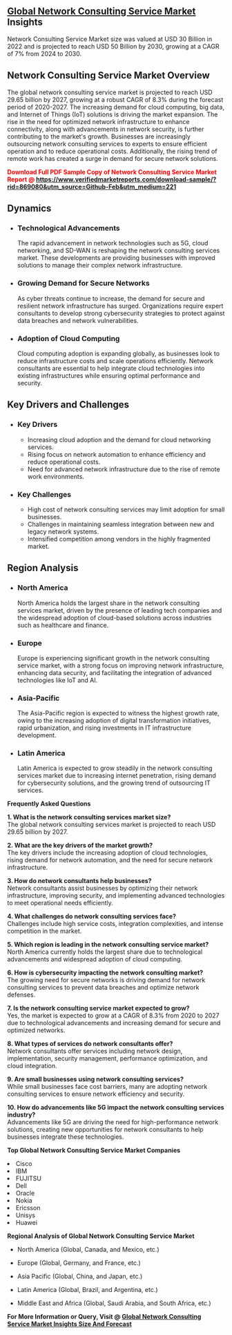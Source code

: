 <h2><a href="https://www.verifiedmarketreports.com/download-sample/?rid=869080&amp;utm_source=Github&amp;utm_medium=221" target="_blank">Global Network Consulting Service Market</a> Insights</h2><p>Network Consulting Service Market size was valued at USD 30 Billion in 2022 and is projected to reach USD 50 Billion by 2030, growing at a CAGR of 7% from 2024 to 2030.</p><p> <h2>Network Consulting Service Market Overview</h2> <p>The global network consulting service market is projected to reach USD 29.65 billion by 2027, growing at a robust CAGR of 8.3% during the forecast period of 2020-2027. The increasing demand for cloud computing, big data, and Internet of Things (IoT) solutions is driving the market expansion. The rise in the need for optimized network infrastructure to enhance connectivity, along with advancements in network security, is further contributing to the market's growth. Businesses are increasingly outsourcing network consulting services to experts to ensure efficient operation and to reduce operational costs. Additionally, the rising trend of remote work has created a surge in demand for secure network solutions.</p> <p><strong><p><span class=""><span style="color: #ff0000;"><strong>Download Full PDF Sample Copy of Network Consulting Service Market Report</strong> @ </span><a href="https://www.verifiedmarketreports.com/download-sample/?rid=869080&amp;utm_source=Github-Feb&amp;utm_medium=221" target="_blank">https://www.verifiedmarketreports.com/download-sample/?rid=869080&amp;utm_source=Github-Feb&amp;utm_medium=221</a></span></p></strong></p> <h2>Dynamics</h2> <ul> <li><h3>Technological Advancements</h3> The rapid advancement in network technologies such as 5G, cloud networking, and SD-WAN is reshaping the network consulting services market. These developments are providing businesses with improved solutions to manage their complex network infrastructure.</li> <li><h3>Growing Demand for Secure Networks</h3> As cyber threats continue to increase, the demand for secure and resilient network infrastructure has surged. Organizations require expert consultants to develop strong cybersecurity strategies to protect against data breaches and network vulnerabilities.</li> <li><h3>Adoption of Cloud Computing</h3> Cloud computing adoption is expanding globally, as businesses look to reduce infrastructure costs and scale operations efficiently. Network consultants are essential to help integrate cloud technologies into existing infrastructures while ensuring optimal performance and security.</li> </ul> <h2>Key Drivers and Challenges</h2> <ul> <li><h3>Key Drivers</h3> <ul> <li>Increasing cloud adoption and the demand for cloud networking services.</li> <li>Rising focus on network automation to enhance efficiency and reduce operational costs.</li> <li>Need for advanced network infrastructure due to the rise of remote work environments.</li> </ul> </li> <li><h3>Key Challenges</h3> <ul> <li>High cost of network consulting services may limit adoption for small businesses.</li> <li>Challenges in maintaining seamless integration between new and legacy network systems.</li> <li>Intensified competition among vendors in the highly fragmented market.</li> </ul> </li> </ul> <h2>Region Analysis</h2> <ul> <li><h3>North America</h3> North America holds the largest share in the network consulting services market, driven by the presence of leading tech companies and the widespread adoption of cloud-based solutions across industries such as healthcare and finance.</li> <li><h3>Europe</h3> Europe is experiencing significant growth in the network consulting service market, with a strong focus on improving network infrastructure, enhancing data security, and facilitating the integration of advanced technologies like IoT and AI.</li> <li><h3>Asia-Pacific</h3> The Asia-Pacific region is expected to witness the highest growth rate, owing to the increasing adoption of digital transformation initiatives, rapid urbanization, and rising investments in IT infrastructure development.</li> <li><h3>Latin America</h3> Latin America is expected to grow steadily in the network consulting services market due to increasing internet penetration, rising demand for cybersecurity solutions, and the growing trend of outsourcing IT services.</li> </ul> <p><strong>Frequently Asked Questions</strong></p> <p><strong>1. What is the network consulting services market size?</strong><br> The global network consulting services market is projected to reach USD 29.65 billion by 2027.</p> <p><strong>2. What are the key drivers of the market growth?</strong><br> The key drivers include the increasing adoption of cloud technologies, rising demand for network automation, and the need for secure network infrastructure.</p> <p><strong>3. How do network consultants help businesses?</strong><br> Network consultants assist businesses by optimizing their network infrastructure, improving security, and implementing advanced technologies to meet operational needs efficiently.</p> <p><strong>4. What challenges do network consulting services face?</strong><br> Challenges include high service costs, integration complexities, and intense competition in the market.</p> <p><strong>5. Which region is leading in the network consulting service market?</strong><br> North America currently holds the largest share due to technological advancements and widespread adoption of cloud computing.</p> <p><strong>6. How is cybersecurity impacting the network consulting market?</strong><br> The growing need for secure networks is driving demand for network consulting services to prevent data breaches and optimize network defenses.</p> <p><strong>7. Is the network consulting service market expected to grow?</strong><br> Yes, the market is expected to grow at a CAGR of 8.3% from 2020 to 2027 due to technological advancements and increasing demand for secure and optimized networks.</p> <p><strong>8. What types of services do network consultants offer?</strong><br> Network consultants offer services including network design, implementation, security management, performance optimization, and cloud integration.</p> <p><strong>9. Are small businesses using network consulting services?</strong><br> While small businesses face cost barriers, many are adopting network consulting services to ensure network efficiency and security.</p> <p><strong>10. How do advancements like 5G impact the network consulting services industry?</strong><br> Advancements like 5G are driving the need for high-performance network solutions, creating new opportunities for network consultants to help businesses integrate these technologies.</p> </p><p><strong>Top Global Network Consulting Service Market Companies</strong></p><div data-test-id=""><p><li>Cisco</li><li> IBM</li><li> FUJITSU</li><li> Dell</li><li> Oracle</li><li> Nokia</li><li> Ericsson</li><li> Unisys</li><li> Huawei</li></p><div><strong>Regional Analysis of&nbsp;Global Network Consulting Service Market</strong></div><ul><li dir="ltr"><p dir="ltr">North America&nbsp;(Global, Canada, and Mexico, etc.)</p></li><li dir="ltr"><p dir="ltr">Europe (Global, Germany, and France, etc.)</p></li><li dir="ltr"><p dir="ltr">Asia Pacific&nbsp;(Global, China, and Japan, etc.)</p></li><li dir="ltr"><p dir="ltr">Latin America&nbsp;(Global, Brazil, and Argentina, etc.)</p></li><li dir="ltr">Middle East and Africa&nbsp;(Global, Saudi Arabia, and South Africa, etc.)</li></ul><p><strong>For More Information or Query, Visit @&nbsp;</strong><strong><a href="https://www.verifiedmarketreports.com/product/network-consulting-service-market/?utm_source=Github&amp;utm_medium=221" target="_blank">Global Network Consulting Service Market Insights Size And Forecast</a></strong></p></div>
